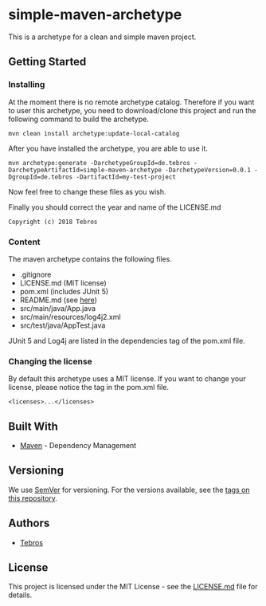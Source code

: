 # simple-maven-archetype

This is a archetype for a clean and simple maven project.

## Getting Started

### Installing

At the moment there is no remote archetype catalog. Therefore if you want to user this archetype, you need to download/clone this project and run the following command to build the archetype.

```
mvn clean install archetype:update-local-catalog
```

After you have installed the archetype, you are able to use it.

```
mvn archetype:generate -DarchetypeGroupId=de.tebros -DarchetypeArtifactId=simple-maven-archetype -DarchetypeVersion=0.0.1 -DgroupId=de.tebros -DartifactId=my-test-project
```

Now feel free to change these files as you wish.

Finally you should correct the year and name of the LICENSE.md

```
Copyright (c) 2018 Tebros
```

### Content

The maven archetype contains the following files.

* .gitignore
* LICENSE.md (MIT license)
* pom.xml (includes JUnit 5)
* README.md (see [here](https://gist.github.com/PurpleBooth/109311bb0361f32d87a2))
* src/main/java/App.java
* src/main/resources/log4j2.xml
* src/test/java/AppTest.java

JUnit 5 and Log4j are listed in the dependencies tag of the pom.xml file.

### Changing the license

By default this archetype uses a MIT license. If you want to change your license, please notice the <licenses> tag in the pom.xml file.

```
<licenses>...</licenses>
```

## Built With

* [Maven](https://maven.apache.org/) - Dependency Management

## Versioning

We use [SemVer](http://semver.org/) for versioning. For the versions available, see the [tags on this repository](https://github.com/Tebros/maven-archetype-simple-project/tags). 

## Authors

* [Tebros](https://github.com/Tebros)

## License

This project is licensed under the MIT License - see the [LICENSE.md](LICENSE.md) file for details.
